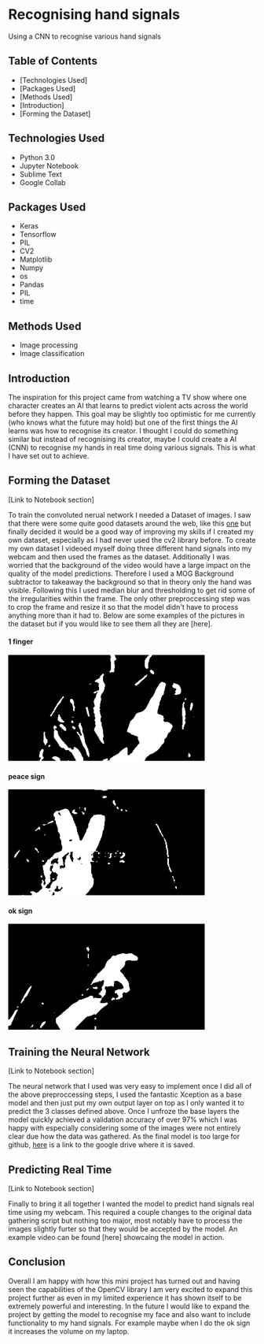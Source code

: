 # Recognising hand signals

Using a CNN to recognise various hand signals


## Table of Contents
* [Technologies Used]
* [Packages Used]
* [Methods Used]
* [Introduction]
* [Forming the Dataset]



## Technologies Used
* Python 3.0
* Jupyter Notebook
* Sublime Text
* Google Collab

## Packages Used
* Keras
* Tensorflow
* PIL
* CV2
* Matplotlib
* Numpy
* os
* Pandas
* PIL
* time


## Methods Used
* Image processing
* Image classification


## Introduction

The inspiration for this project came from watching a TV show where one character creates an AI that learns to predict violent acts across the world before they happen. This goal may be slightly too optimistic for me currently (who knows what the future may hold) but one of the first things the AI learns was how to recognise its creator. I thought I could do something similar but instead of recognising its creator, maybe I could create a AI (CNN) to recognise my hands in real time doing various signals. This is what I have set out to achieve.


## Forming the Dataset

[Link to Notebook section]

To train the convoluted nerual network I needed a Dataset of images. I saw that there were some quite good datasets around the web, like this [one](https://www.kaggle.com/gti-upm/leapgestrecog) but finally decided it would be a good way of improving my skills if I created my own dataset, especially as I had never used the cv2 library before. To create my own dataset I videoed myself doing three different hand signals into my webcam and then used the frames as the dataset. Additionally I was worried that the background of the video would have a large impact on the quality of the model predictions. Therefore I used a MOG Background subtractor to takeaway the background so that in theory only the hand was visible. Following this I used median blur and thresholding to get rid some of the irregularities within the frame. The only other preproccessing step was to crop the frame and resize it so that the model didn't have to process anything more than it had to. Below are some examples of the pictures in the dataset but if you would like to see them all they are [here].

#### 1 finger
![1_finger](https://raw.githubusercontent.com/danch12/Images_for_neural_hands/master/Data/Train/1_finger/frame138.jpg)

#### peace sign
![peace_sign](https://raw.githubusercontent.com/danch12/Images_for_neural_hands/master/Data/Train/peace_sign/frame159.jpg)

#### ok sign
![ok_sign](https://raw.githubusercontent.com/danch12/Images_for_neural_hands/master/Data/Train/ok_sign/frame1324.jpg)

## Training the Neural Network 

[Link to Notebook section]

The neural network that I used was very easy to implement once I did all of the above preproccessing steps, I used the fantastic Xception as a base model and then just put my own output layer on top as I only wanted it to predict the 3 classes defined above. Once I unfroze the base layers the model quickly achieved a validation accuracy of over 97% which I was happy with especially considering some of the images were not entirely clear due how the data was gathered. As the final model is too large for github, [here](https://drive.google.com/open?id=1qwIOlTQt92BF0mHoeLzuBZ1VYIvK-sf3) is a link to the google drive where it is saved.


## Predicting Real Time

[Link to Notebook section]

Finally to bring it all together I wanted the model to predict hand signals real time using my webcam. This required a couple changes to the original data gathering script but nothing too major, most notably have to process the images slightly furter so that they would be accepted by the model. An example video can be found [here] showcaing the model in action.


## Conclusion

Overall I am happy with how this mini project has turned out and having seen the capabilities of the OpenCV library I am very excited to expand this project further as even in my limited experience it has shown itself to be extremely powerful and interesting. In the future I would like to expand the project by getting the model to recognise my face and also want to include functionality to my hand signals. For example maybe when I do the ok sign it increases the volume on my laptop.




